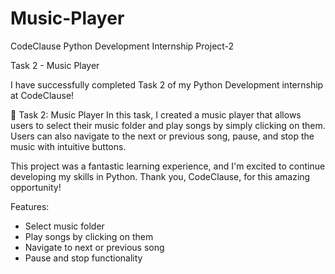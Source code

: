 # Music-Player
CodeClause Python Development Internship Project-2


Task 2 - Music Player

I have successfully completed Task 2 of my Python Development internship at CodeClause!

🎵 Task 2: Music Player
In this task, I created a music player that allows users to select their music folder and play songs by simply clicking on them. Users can also navigate to the next or previous song, pause, and stop the music with intuitive buttons.

This project was a fantastic learning experience, and I'm excited to continue developing my skills in Python. Thank you, CodeClause, for this amazing opportunity!

Features:
- Select music folder
- Play songs by clicking on them
- Navigate to next or previous song
- Pause and stop functionality
